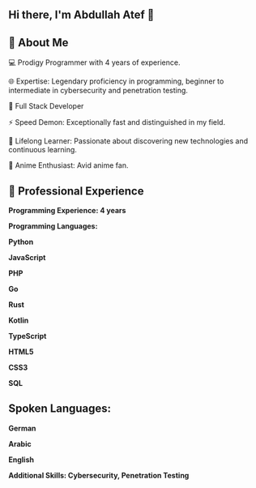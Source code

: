 Hi there, I'm Abdullah Atef 👋 
---------------------------------
🌟 About Me
-------------
💻 Prodigy Programmer with 4 years of experience.

🌐 Expertise: Legendary proficiency in programming, beginner to intermediate in cybersecurity and penetration testing.

🚀 Full Stack Developer

⚡ Speed Demon: Exceptionally fast and distinguished in my field.

🌱 Lifelong Learner: Passionate about discovering new technologies and continuous learning.

🎌 Anime Enthusiast: Avid anime fan.

💼 Professional Experience
-------------------
<strong>Programming Experience: 4 years<strong/>

Programming Languages:

Python

JavaScript

PHP

Go

Rust

Kotlin

TypeScript

HTML5

CSS3

SQL


Spoken Languages:
---------
German

Arabic

English

Additional Skills: Cybersecurity, Penetration Testing
